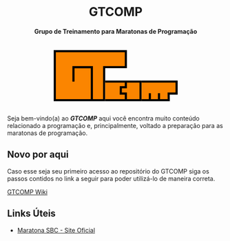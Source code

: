 <h1 align='center' style='margin-top: 10px;'>GTCOMP</h1>
<h4 align='center'>Grupo de Treinamento para Maratonas de Programação</h4>
<br>
<div align="center">
<svg id="Camada_1" xmlns="http://www.w3.org/2000/svg" width="18rem" viewBox="0 0 583.42 240.71"><defs><style>.cls-1{fill:#fb8500;stroke:#000;stroke-miterlimit:10;stroke-width:10px;}</style></defs><polygon class="cls-1" points="5 235.71 5 5 339.63 5 339.63 80.32 237.38 80.32 237.38 235.71 5 235.71"/><polyline class="cls-1" points="179.5 235.71 179.5 80.38 92.9 80.38 92.9 148.21"/><polyline class="cls-1" points="242.38 235.71 408.79 235.71 408.79 148.21 242.38 148.21"/><polyline class="cls-1" points="413.79 235.71 541.35 235.71 541 204.71 578.42 204.71 578.42 148.21 413.79 148.21"/><polyline class="cls-1" points="339.61 235.71 339.61 204.71 315.73 204.71 316 174.71 339.61 174.71 339.61 148.21"/><line class="cls-1" x1="495.61" y1="202.99" x2="495.61" y2="235.71"/><line class="cls-1" x1="452.5" y1="236.21" x2="452.61" y2="203.21"/></svg>
</div>
</div>
<br>

Seja bem-vindo(a) ao **_GTCOMP_** aqui você encontra muito conteúdo relacionado a programação e, principalmente, voltado a preparação para as maratonas de programação.

## Novo por aqui

Caso esse seja seu primeiro acesso ao repositório do GTCOMP siga os passos contidos no link a seguir para poder utilizá-lo de maneira correta.

[GTCOMP Wiki](https://github.com/gtcomp/gtcomp/wiki)

## Links Úteis

- [Maratona SBC - Site Oficial](http://maratona.sbc.org.br/)
